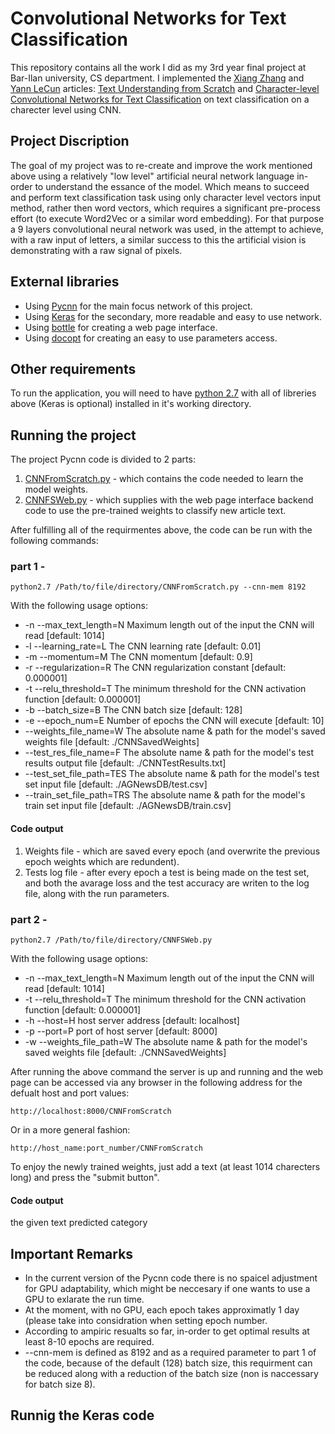 Convolutional Networks for Text Classification
==============================================

This repository contains all the work I did as my 3rd year final project at Bar-Ilan university, CS department.
I implemented the [Xiang Zhang](http://xlab.me.berkeley.edu/) and [Yann LeCun](http://yann.lecun.com/) articles: [Text Understanding from Scratch](https://arxiv.org/pdf/1502.01710.pdf) and [Character-level Convolutional Networks for Text
Classification](https://papers.nips.cc/paper/5782-character-level-convolutional-networks-for-text-classification.pdf)
on text classification on a charecter level using CNN.


## Project Discription
The goal of my project was to re-create and improve the work mentioned above using a 
 relatively "low level" artificial neural network language in-order to understand the 
 essance of the model. Which means to succeed and perform text classification task using 
 only character level vectors input method, rather then word vectors, which requires a 
 significant pre-process effort (to execute Word2Vec or a similar word embedding). For 
 that purpose a 9 layers convolutional neural network was used, in the attempt to achieve, 
 with a raw input of letters, a similar success to this the artificial vision is demonstrating 
 with a raw signal of pixels.

## External libraries
* Using [Pycnn](https://github.com/clab/cnn/pycnn) for the main focus network of this project.
* Using [Keras](https://github.com/fchollet/keras) for the secondary, more readable and easy to use network.
* Using [bottle](https://github.com/bottlepy/bottle) for creating a web page interface.
* Using [docopt](https://github.com/docopt/docopt) for creating an easy to use parameters access.

## Other requirements
To run the application, you will need to have [python 2.7](https://www.python.org/download/releases/2.7/) with all of libreries above (Keras is optional) installed in it's working directory.

## Running the project
The project Pycnn code is divided to 2 parts: <br />
1. [CNNFromScratch.py](https://github.com/AdamYaari/NLP_CNN_From_Scratch/blob/master/src/CNNFromScratch.py) - which contains the code needed to learn the model weights. <br />
2. [CNNFSWeb.py](https://github.com/AdamYaari/NLP_CNN_From_Scratch/blob/master/src/CNNFSWeb.py) - which supplies with the web page interface backend code to use the pre-trained weights to classify new article text. <br />

After fulfilling all of the requirmentes above, the code can be run with the following commands:
### part 1 - 
```
python2.7 /Path/to/file/directory/CNNFromScratch.py --cnn-mem 8192
```
With the following usage options: <br />
   * -n --max_text_length=N  Maximum length out of the input the CNN will read [default: 1014] <br />
   * -l --learning_rate=L  The CNN learning rate [default: 0.01] <br />
   * -m --momentum=M  The CNN momentum [default: 0.9] <br />
   * -r --regularization=R  The CNN regularization constant [default: 0.000001] <br />
   * -t --relu_threshold=T  The minimum threshold for the CNN activation function [default: 0.000001] <br /> 
   * -b --batch_size=B  The CNN batch size [default: 128] <br />
   * -e --epoch_num=E  Number of epochs the CNN will execute [default: 10] <br />
   * --weights_file_name=W  The absolute name & path for the model's saved weights file [default: ./CNNSavedWeights] <br />
   * --test_res_file_name=F  The absolute name & path for the model's test results output file [default: ./CNNTestResults.txt] <br />
   * --test_set_file_path=TES  The absolute name & path for the model's test set input file [default: ./AGNewsDB/test.csv] <br />
   * --train_set_file_path=TRS  The absolute name & path for the model's train set input file [default: ./AGNewsDB/train.csv] <br />
    
#### Code output
1. Weights file - which are saved every epoch (and overwrite the previous epoch weights which are redundent).
2. Tests log file - after every epoch a test is being made on the test set, and both the avarage loss and the test accuracy are writen to the log file, along with the run parameters.

### part 2 - 
```
python2.7 /Path/to/file/directory/CNNFSWeb.py
```
With the following usage options: <br />
   * -n --max_text_length=N  Maximum length out of the input the CNN will read [default: 1014] <br />
   * -t --relu_threshold=T  The minimum threshold for the CNN activation function [default: 0.000001] <br />
   * -h --host=H  host server address [default: localhost] <br />
   * -p --port=P  port of host server [default: 8000] <br />
   * -w --weights_file_path=W  The absolute name & path for the model's saved weights file [default: ./CNNSavedWeights] <br />

After running the above command the server is up and running and the web page can be accessed via any browser in the following address for the defualt host and port values:
```
http://localhost:8000/CNNFromScratch
```
Or in a more general fashion:
```
http://host_name:port_number/CNNFromScratch
```
To enjoy the newly trained weights, just add a text (at least 1014 charecters long) and press the "submit button".

#### Code output
the given text predicted category


## Important Remarks
* In the current version of the Pycnn code there is no spaicel adjustment for GPU adaptability, which might be neccesary if one wants to use a GPU to exlarate the run time.
* At the moment, with no GPU, each epoch takes approximatly 1 day (please take into considration when setting epoch number.
* According to ampiric resualts so far, in-order to get optimal results at least 8-10 epochs are required.
* --cnn-mem is defined as 8192 and as a required parameter to part 1 of the code, because of the default (128) batch size, this requirment can be reduced along with a reduction of the batch size (non is naccessary for batch size 8).


## Runnig the Keras code

